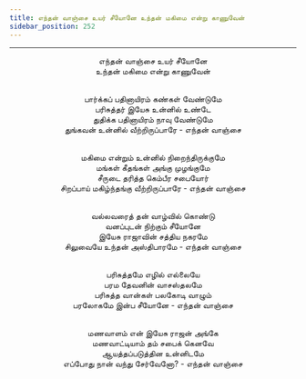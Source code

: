 ```yaml
---
title: எந்தன் வாஞ்சை உயர் சீயோனே உந்தன் மகிமை என்று காணுவேன்
sidebar_position: 252
---
```


---
<center>
எந்தன் வாஞ்சை உயர் சீயோனே<br/>
உந்தன் மகிமை என்று காணுவேன்<br/><br/>

பார்க்கப் பதினாயிரம் கண்கள் வேண்டுமே<br/>
பரிசுத்தர் இயேசு உன்னில் உண்டே<br/>
துதிக்க பதினாயிரம் நாவு வேண்டுமே<br/>
துங்கவன் உன்னில் வீற்றிருப்பாரே        - எந்தன் வாஞ்சை<br/><br/>

மகிமை என்றும் உன்னில் நிறைந்திருக்குமே<br/>
மங்கள் கீதங்கள் அங்கு முழங்குமே<br/>
சீருடை தரித்த கெம்பீர சபையோர்<br/>
சிறப்பாய் மகிழ்ந்தங்கு வீற்றிருப்பாரே    - எந்தன் வாஞ்சை<br/><br/>

வல்லவரைத் தன் வாழ்வில் கொண்டு<br/>
வனப்புடன் நிற்கும் சீயோனே<br/>
இயேசு ராஜாவின் சத்திய நகரமே<br/>
சிலுவையே உந்தன் அஸ்திபாரமே        - எந்தன் வாஞ்சை<br/><br/>

பரிசுத்தமே எழில் எல்லையே<br/>
பரம தேவனின் வாசஸ்தலமே<br/>
பரிசுத்த வான்கள் பலகோடி வாழும்<br/>
பரலோகமே இன்ப சீயோனே        - எந்தன் வாஞ்சை<br/><br/>

மணவாளம் என் இயேசு ராஜன் அங்கே<br/>
மணவாட்டியாம் தம் சபைக் கெனவே<br/>
ஆயத்தப்படுத்தின உன்னிடமே<br/>
எப்போது நான் வந்து சேர்வேனோ?        - எந்தன் வாஞ்சை
</center>